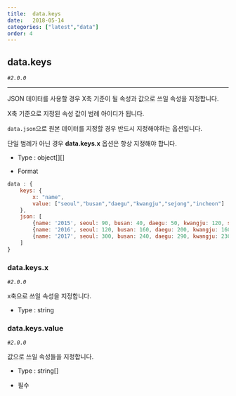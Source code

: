 ```yaml
---
title:  data.keys
date:   2018-05-14
categories: ["latest","data"]
order: 4
---
```


## data.keys

_`#2.0.0`_

---

JSON 데이터를 사용할 경우 X축 기준이 될 속성과 값으로 쓰일 속성을 지정합니다.

X축 기준으로 지정된 속성 값이 범례 아이디가 됩니다.

<code>data.json</code>으로 원본 데이터를 지정할 경우 반드시 지정해야하는 옵션입니다.

단일 범례가 아닌 경우 **data.keys.x** 옵션은 항상 지정해야 합니다.

* Type : object[][]

* Format
```javascript
data : {
    keys: {
        x: "name",
        value: ["seoul","busan","daegu","kwangju","sejong","incheon"]
    },
    json: [
        {name: '2015', seoul: 90, busan: 40, daegu: 50, kwangju: 120, sejong: 80, incheon: 90},
        {name: '2016', seoul: 120, busan: 160, daegu: 200, kwangju: 160, sejong: 130, incheon: 220},
        {name: '2017', seoul: 300, busan: 240, daegu: 290, kwangju: 230, sejong: 300, incheon: 320}
    ]
}
```

### data.keys.x

_`#2.0.0`_

x축으로 쓰일 속성을 지정합니다.

* Type : string

### data.keys.value

_`#2.0.0`_

값으로 쓰일 속성들을 지정합니다.

* Type : string[]

* 필수
